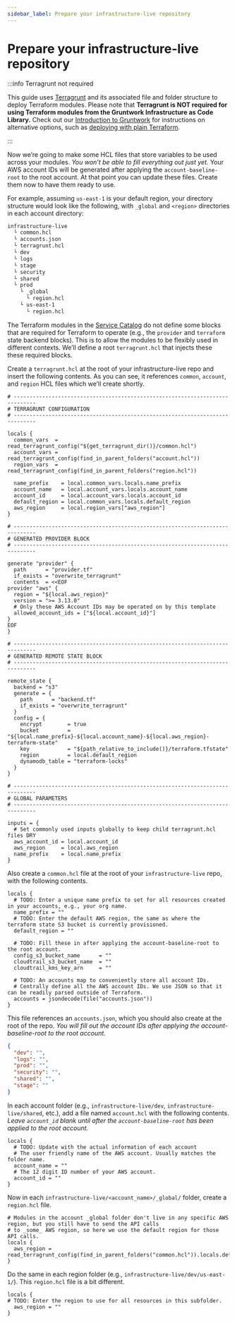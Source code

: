 ```yaml
---
sidebar_label: Prepare your infrastructure-live repository
---
```


# Prepare your infrastructure-live repository

:::info Terragrunt not required

This guide uses [Terragrunt](https://github.com/gruntwork-io/terragrunt) and its associated file and folder
structure to deploy Terraform modules. Please note that **Terragrunt is NOT required for using Terraform modules from
the Gruntwork Infrastructure as Code Library.** Check out our [Introduction to Gruntwork](/intro/overview/intro-to-gruntwork)
for instructions on alternative options, such as
[deploying with plain Terraform](/library/getting-started/deploying-a-module).

:::

Now we’re going to make some HCL files that store variables to be used across your modules. _You won’t be able to fill
everything out just yet._ Your AWS account IDs will be generated after applying the `account-baseline-root` to the root
account. At that point you can update these files. Create them now to have them ready to use.

For example, assuming `us-east-1` is your default region, your directory structure would look like the following, with
`_global` and `<region>` directories in each account directory:

```bash
infrastructure-live
  └ common.hcl
  └ accounts.json
  └ terragrunt.hcl
  └ dev
  └ logs
  └ stage
  └ security
  └ shared
  └ prod
    └ _global
      └ region.hcl
    └ us-east-1
      └ region.hcl
```

The Terraform modules in the [Service Catalog](https://github.com/gruntwork-io/terraform-aws-service-catalog/)
do not define some blocks that are required for Terraform to operate (e.g., the `provider` and `terraform`
state backend blocks). This is to allow the modules to be flexibly used in different contexts.
We’ll define a root `terragrunt.hcl` that injects these these required blocks.

Create a `terragrunt.hcl` at the root of your infrastructure-live repo and insert the following contents. As you can
see, it references `common`, `account`, and `region` HCL files which we’ll create shortly.

```hcl title=infrastructure-live/terragrunt.hcl
# -----------------------------------------------------------------------------
# TERRAGRUNT CONFIGURATION
# -----------------------------------------------------------------------------

locals {
  common_vars  = read_terragrunt_config("${get_terragrunt_dir()}/common.hcl")
  account_vars = read_terragrunt_config(find_in_parent_folders("account.hcl"))
  region_vars  = read_terragrunt_config(find_in_parent_folders("region.hcl"))

  name_prefix    = local.common_vars.locals.name_prefix
  account_name   = local.account_vars.locals.account_name
  account_id     = local.account_vars.locals.account_id
  default_region = local.common_vars.locals.default_region
  aws_region     = local.region_vars["aws_region"]
}

# -----------------------------------------------------------------------------
# GENERATED PROVIDER BLOCK
# -----------------------------------------------------------------------------

generate "provider" {
  path      = "provider.tf"
  if_exists = "overwrite_terragrunt"
  contents  = <<EOF
provider "aws" {
  region = "${local.aws_region}"
  version = ">= 3.13.0"
  # Only these AWS Account IDs may be operated on by this template
  allowed_account_ids = ["${local.account_id}"]
}
EOF
}

# -----------------------------------------------------------------------------
# GENERATED REMOTE STATE BLOCK
# -----------------------------------------------------------------------------

remote_state {
  backend = "s3"
  generate = {
    path      = "backend.tf"
    if_exists = "overwrite_terragrunt"
  }
  config = {
    encrypt        = true
    bucket         = "${local.name_prefix}-${local.account_name}-${local.aws_region}-terraform-state"
    key            = "${path_relative_to_include()}/terraform.tfstate"
    region         = local.default_region
    dynamodb_table = "terraform-locks"
  }
}

# -----------------------------------------------------------------------------
# GLOBAL PARAMETERS
# -----------------------------------------------------------------------------

inputs = {
  # Set commonly used inputs globally to keep child terragrunt.hcl files DRY
  aws_account_id = local.account_id
  aws_region     = local.aws_region
  name_prefix    = local.name_prefix
}
```

Also create a `common.hcl` file at the root of your `infrastructure-live` repo, with the following contents.

```hcl title=infrastructure-live/common.hcl
locals {
  # TODO: Enter a unique name prefix to set for all resources created in your accounts, e.g., your org name.
  name_prefix = ""
  # TODO: Enter the default AWS region, the same as where the terraform state S3 bucket is currently provisioned.
  default_region = ""

  # TODO: Fill these in after applying the account-baseline-root to the root account.
  config_s3_bucket_name      = ""
  cloudtrail_s3_bucket_name  = ""
  cloudtrail_kms_key_arn     = ""

  # TODO: An accounts map to conveniently store all account IDs.
  # Centrally define all the AWS account IDs. We use JSON so that it can be readily parsed outside of Terraform.
  accounts = jsondecode(file("accounts.json"))
}
```

This file references an `accounts.json`, which you should also create at the root of the repo. _You will fill out
the account IDs after applying the account-baseline-root to the root account._

```json title=infrastructure-live/accounts.json
{
  "dev": "",
  "logs": "",
  "prod": "",
  "security": "",
  "shared": "",
  "stage": ""
}
```

In each account folder (e.g., `infrastructure-live/dev`, `infrastructure-live/shared`, etc.), add a file named
`account.hcl` with the following contents. _Leave `account_id` blank until after the `account-baseline-root` has been
applied to the root account._

```hcl
locals {
  # TODO: Update with the actual information of each account
  # The user friendly name of the AWS account. Usually matches the folder name.
  account_name = ""
  # The 12 digit ID number of your AWS account.
  account_id = ""
}
```

Now in each `infrastructure-live/<account_name>/_global/` folder, create a `region.hcl` file.

```hcl
# Modules in the account _global folder don't live in any specific AWS region, but you still have to send the API calls
# to _some_ AWS region, so here we use the default region for those API calls.
locals {
  aws_region = read_terragrunt_config(find_in_parent_folders("common.hcl")).locals.default_region
}
```

Do the same in each region folder (e.g., `infrastructure-live/dev/us-east-1/`). This `region.hcl` file is a bit different.

```hcl
locals {
# TODO: Enter the region to use for all resources in this subfolder.
  aws_region = ""
}
```


<!-- ##DOCS-SOURCER-START
{
  "sourcePlugin": "local-copier",
  "hash": "dd0d0202eab6dc1196f9f21fed82cb93"
}
##DOCS-SOURCER-END -->
